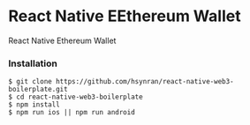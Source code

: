 # React Native EEthereum Wallet

React Native Ethereum Wallet

### Installation 

```
$ git clone https://github.com/hsynran/react-native-web3-boilerplate.git
$ cd react-native-web3-boilerplate
$ npm install
$ npm run ios || npm run android
```
